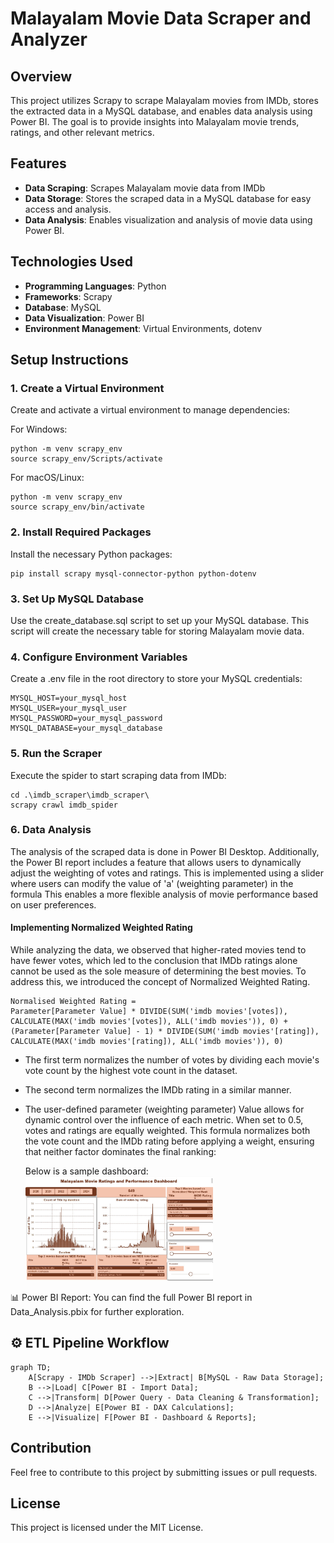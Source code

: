 # Malayalam Movie Data Scraper and Analyzer

## Overview

This project utilizes Scrapy to scrape Malayalam movies from IMDb, stores the extracted data in a MySQL database, and enables data analysis using Power BI.
The goal is to provide insights into Malayalam movie trends, ratings, and other relevant metrics.

## Features

- **Data Scraping**: Scrapes Malayalam movie data from IMDb
- **Data Storage**: Stores the scraped data in a MySQL database for easy access and analysis.
- **Data Analysis**: Enables visualization and analysis of movie data using Power BI.

## Technologies Used

- **Programming Languages**: Python
- **Frameworks**: Scrapy
- **Database**: MySQL
- **Data Visualization**: Power BI
- **Environment Management**: Virtual Environments, dotenv

## Setup Instructions

### 1. Create a Virtual Environment

Create and activate a virtual environment to manage dependencies:

For Windows:

```
python -m venv scrapy_env
source scrapy_env/Scripts/activate
```

For macOS/Linux:

```
python -m venv scrapy_env
source scrapy_env/bin/activate
```

### 2. Install Required Packages

Install the necessary Python packages:

```
pip install scrapy mysql-connector-python python-dotenv
```

### 3. Set Up MySQL Database

Use the create_database.sql script to set up your MySQL database.
This script will create the necessary table for storing Malayalam movie data.

### 4. Configure Environment Variables

Create a .env file in the root directory to store your MySQL credentials:

```
MYSQL_HOST=your_mysql_host
MYSQL_USER=your_mysql_user
MYSQL_PASSWORD=your_mysql_password
MYSQL_DATABASE=your_mysql_database
```

### 5. Run the Scraper

Execute the spider to start scraping data from IMDb:

```
cd .\imdb_scraper\imdb_scraper\
scrapy crawl imdb_spider
```

### 6. Data Analysis

The analysis of the scraped data is done in Power BI Desktop.
Additionally, the Power BI report includes a feature that allows users to dynamically adjust the weighting of votes and ratings.
This is implemented using a slider where users can modify the value of 'a' (weighting parameter) in the formula
This enables a more flexible analysis of movie performance based on user preferences.

#### Implementing Normalized Weighted Rating

While analyzing the data, we observed that higher-rated movies tend to have fewer votes,
which led to the conclusion that IMDb ratings alone cannot be used as the sole measure of determining the best movies.
To address this, we introduced the concept of Normalized Weighted Rating.

```
Normalised Weighted Rating =
Parameter[Parameter Value] * DIVIDE(SUM('imdb movies'[votes]), CALCULATE(MAX('imdb movies'[votes]), ALL('imdb movies')), 0) +
(Parameter[Parameter Value] - 1) * DIVIDE(SUM('imdb movies'[rating]), CALCULATE(MAX('imdb movies'[rating]), ALL('imdb movies')), 0)
```

- The first term normalizes the number of votes by dividing each movie's vote count by the highest vote count in the dataset.

- The second term normalizes the IMDb rating in a similar manner.

- The user-defined parameter (weighting parameter) Value allows for dynamic control over the influence of each metric.
  When set to 0.5, votes and ratings are equally weighted.
  This formula normalizes both the vote count and the IMDb rating before applying a weight, ensuring that neither factor dominates the final ranking:

  Below is a sample dashboard:
  <br>
  <img src="DashBoard.jpg" alt="Dashboard" width="300">

📊 Power BI Report: You can find the full Power BI report in Data_Analysis.pbix for further exploration.

## ⚙️ ETL Pipeline Workflow

```mermaid
graph TD;
    A[Scrapy - IMDb Scraper] -->|Extract| B[MySQL - Raw Data Storage];
    B -->|Load| C[Power BI - Import Data];
    C -->|Transform| D[Power Query - Data Cleaning & Transformation];
    D -->|Analyze| E[Power BI - DAX Calculations];
    E -->|Visualize| F[Power BI - Dashboard & Reports];
```

## Contribution

Feel free to contribute to this project by submitting issues or pull requests.

## License

This project is licensed under the MIT License.

```

```
